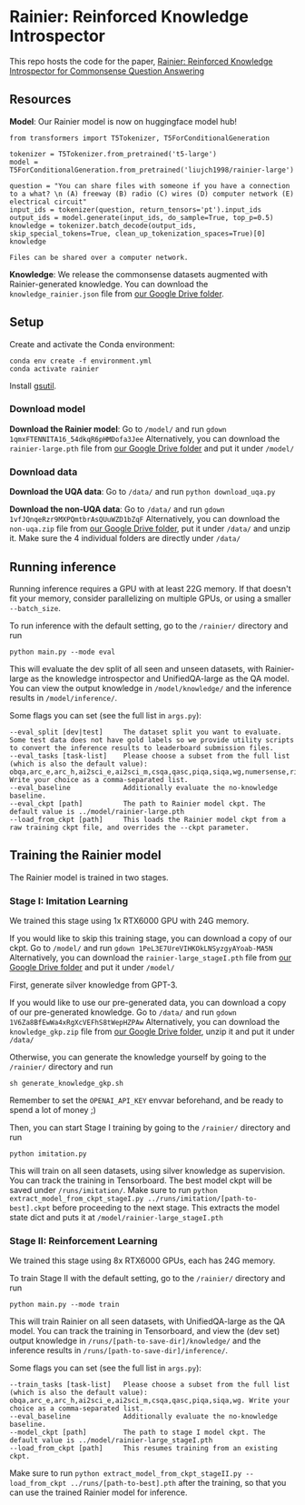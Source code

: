 # Rainier: Reinforced Knowledge Introspector

This repo hosts the code for the paper, [Rainier: Reinforced Knowledge Introspector for Commonsense Question Answering](https://arxiv.org/pdf/2210.03078.pdf)

## Resources

**Model**: Our Rainier model is now on huggingface model hub!
```
from transformers import T5Tokenizer, T5ForConditionalGeneration

tokenizer = T5Tokenizer.from_pretrained('t5-large')
model = T5ForConditionalGeneration.from_pretrained('liujch1998/rainier-large')

question = "You can share files with someone if you have a connection to a what? \n (A) freeway (B) radio (C) wires (D) computer network (E) electrical circuit"
input_ids = tokenizer(question, return_tensors='pt').input_ids
output_ids = model.generate(input_ids, do_sample=True, top_p=0.5)
knowledge = tokenizer.batch_decode(output_ids, skip_special_tokens=True, clean_up_tokenization_spaces=True)[0]
knowledge
```
```
Files can be shared over a computer network.
```

**Knowledge**: We release the commonsense datasets augmented with Rainier-generated knowledge.
You can download the `knowledge_rainier.json` file from [our Google Drive folder](https://drive.google.com/drive/folders/1GsuWpYvb4oAHxapMPizbEuWLZlpHUujG?usp=sharing).

## Setup

Create and activate the Conda environment:
```
conda env create -f environment.yml
conda activate rainier
```

Install [gsutil](https://cloud.google.com/storage/docs/gsutil_install).

### Download model

**Download the Rainier model**: Go to `/model/` and run `gdown 1qmxFTENNITA16_54dkqR6pHMDofa3Jee`
Alternatively, you can download the `rainier-large.pth` file from [our Google Drive folder](https://drive.google.com/drive/folders/1GsuWpYvb4oAHxapMPizbEuWLZlpHUujG?usp=sharing) and put it under `/model/`

### Download data

**Download the UQA data**: Go to `/data/` and run `python download_uqa.py`

**Download the non-UQA data**: Go to `/data/` and run `gdown 1vfJQnqeRzr9MXPQmtbrAsQUuWZD1bZqF`
Alternatively, you can download the `non-uqa.zip` file from [our Google Drive folder](https://drive.google.com/drive/folders/1GsuWpYvb4oAHxapMPizbEuWLZlpHUujG?usp=sharing), put it under `/data/` and unzip it. Make sure the 4 individual folders are directly under `/data/`

## Running inference

Running inference requires a GPU with at least 22G memory.
If that doesn't fit your memory, consider parallelizing on multiple GPUs, or using a smaller `--batch_size`.

To run inference with the default setting, go to the `/rainier/` directory and run
```
python main.py --mode eval
```
This will evaluate the dev split of all seen and unseen datasets, with Rainier-large as the knowledge introspector and UnifiedQA-large as the QA model.
You can view the output knowledge in `/model/knowledge/` and the inference results in `/model/inference/`.

Some flags you can set (see the full list in `args.py`):
```
--eval_split [dev|test]     The dataset split you want to evaluate. Some test data does not have gold labels so we provide utility scripts to convert the inference results to leaderboard submission files.
--eval_tasks [task-list]    Please choose a subset from the full list (which is also the default value): obqa,arc_e,arc_h,ai2sci_e,ai2sci_m,csqa,qasc,piqa,siqa,wg,numersense,riddlesense,quartz,hellaswag. Write your choice as a comma-separated list.
--eval_baseline             Additionally evaluate the no-knowledge baseline.
--eval_ckpt [path]          The path to Rainier model ckpt. The default value is ../model/rainier-large.pth
--load_from_ckpt [path]     This loads the Rainier model ckpt from a raw training ckpt file, and overrides the --ckpt parameter.
```

## Training the Rainier model

The Rainier model is trained in two stages.

### Stage I: Imitation Learning

We trained this stage using 1x RTX6000 GPU with 24G memory.

If you would like to skip this training stage, you can download a copy of our ckpt.
Go to `/model/` and run `gdown 1PeL3E7UreVIHKOkLNSyzgyAYoab-MA5N`
Alternatively, you can download the `rainier-large_stageI.pth` file from [our Google Drive folder](https://drive.google.com/drive/folders/1GsuWpYvb4oAHxapMPizbEuWLZlpHUujG?usp=sharing) and put it under `/model/`

First, generate silver knowledge from GPT-3.

If you would like to use our pre-generated data, you can download a copy of our pre-generated knowledge.
Go to `/data/` and run `gdown 1V6Za8BfEwWa4xRgXcVEFhS8tWepHZPAw`
Alternatively, you can download the `knowledge_gkp.zip` file from [our Google Drive folder](https://drive.google.com/drive/folders/1GsuWpYvb4oAHxapMPizbEuWLZlpHUujG?usp=sharing), unzip it and put it under `/data/`

Otherwise, you can generate the knowledge yourself by going to the `/rainier/` directory and run
```
sh generate_knowledge_gkp.sh
```
Remember to set the `OPENAI_API_KEY` envvar beforehand, and be ready to spend a lot of money ;)

Then, you can start Stage I training by going to the `/rainier/` directory and run
```
python imitation.py 
```
This will train on all seen datasets, using silver knowledge as supervision.
You can track the training in Tensorboard.
The best model ckpt will be saved under `/runs/imitation/`.
Make sure to run `python extract_model_from_ckpt_stageI.py ../runs/imitation/[path-to-best].ckpt` before proceeding to the next stage.
This extracts the model state dict and puts it at `/model/rainier-large_stageI.pth`

### Stage II: Reinforcement Learning

We trained this stage using 8x RTX6000 GPUs, each has 24G memory.

To train Stage II with the default setting, go to the `/rainier/` directory and run
```
python main.py --mode train
```
This will train Rainier on all seen datasets, with UnifiedQA-large as the QA model.
You can track the training in Tensorboard, and view the (dev set) output knowledge in `/runs/[path-to-save-dir]/knowledge/` and the inference results in `/runs/[path-to-save-dir]/inference/`.

Some flags you can set (see the full list in `args.py`):
```
--train_tasks [task-list]   Please choose a subset from the full list (which is also the default value): obqa,arc_e,arc_h,ai2sci_e,ai2sci_m,csqa,qasc,piqa,siqa,wg. Write your choice as a comma-separated list.
--eval_baseline             Additionally evaluate the no-knowledge baseline.
--model_ckpt [path]         The path to stage I model ckpt. The default value is ../model/rainier-large_stageI.pth
--load_from_ckpt [path]     This resumes training from an existing ckpt.
```

Make sure to run `python extract_model_from_ckpt_stageII.py --load_from_ckpt ../runs/[path-to-best].pth` after the training, so that you can use the trained Rainier model for inference.

